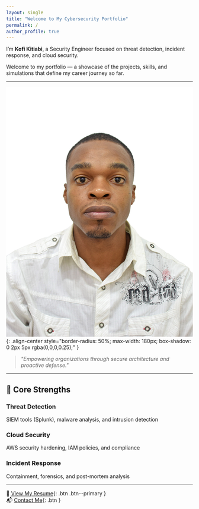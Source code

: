 ```yaml
---
layout: single
title: "Welcome to My Cybersecurity Portfolio"
permalink: /
author_profile: true
---
```


I’m **Kofi Kitiabi**, a Security Engineer focused on threat detection, incident response, and cloud security.

Welcome to my portfolio — a showcase of the projects, skills, and simulations that define my career journey so far.

---

![Kofi Kitiabi Portrait](/assets/DSC_0601.jpg){: .align-center style="border-radius: 50%; max-width: 180px; box-shadow: 0 2px 5px rgba(0,0,0,0.25);" }

> *"Empowering organizations through secure architecture and proactive defense."*

---

## 🔐 Core Strengths

### <i class="fas fa-shield-alt"></i> Threat Detection
SIEM tools (Splunk), malware analysis, and intrusion detection

### <i class="fas fa-cloud"></i> Cloud Security
AWS security hardening, IAM policies, and compliance

### <i class="fas fa-bug"></i> Incident Response
Containment, forensics, and post-mortem analysis

---

📄 [View My Resume](/resume/){: .btn .btn--primary }  
📬 [Contact Me](/contact/){: .btn }
